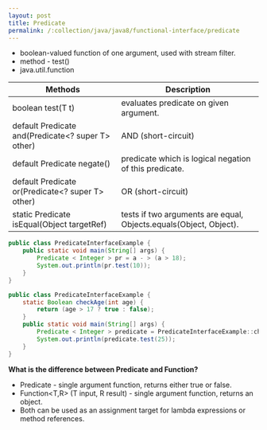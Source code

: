 ```yaml
---
layout: post
title: Predicate
permalink: /:collection/java/java8/functional-interface/predicate
---
```



* boolean-valued function of one argument, used with stream filter.
* method - test()
* java.util.function

|Methods	          | Description |
|---                |---          |
|boolean test(T t)	| evaluates predicate on given argument.|
|default Predicate<T> and(Predicate<? super T> other)	| AND (short-circuit)|
|default Predicate<T> negate()	| predicate which is logical negation of this predicate.|
|default Predicate<T> or(Predicate<? super T> other)	|OR (short-circuit)|
|static <T> Predicate<T> isEqual(Object targetRef)	|tests if two arguments are equal, Objects.equals(Object, Object).|

```java
public class PredicateInterfaceExample {
    public static void main(String[] args) {
        Predicate < Integer > pr = a - > (a > 18);
        System.out.println(pr.test(10));
    }
}

public class PredicateInterfaceExample {
    static Boolean checkAge(int age) {
        return (age > 17 ? true : false);
    }
    public static void main(String[] args) {
        Predicate < Integer > predicate = PredicateInterfaceExample::checkAge;
        System.out.println(predicate.test(25));
    }
}
```

**What is the difference between Predicate and Function?**  
* Predicate - single argument function, returns either true or false.
* Function<T,R>   (T input, R result) - single argument function, returns an object. 
* Both can be used as an assignment target for lambda expressions or method references.
